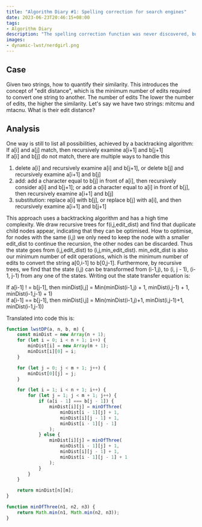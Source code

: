 ```yaml
---
title: "Algorithm Diary #1: Spelling correction for search engines"
date: 2023-06-23T20:46:15+08:00
tags:
- Algorithm Diary
description: "The spelling correction function was never discovered, but it turns out to be calculated via the Levenstein distance!"
images:
- dynamic-lwst/nerdgirl.png
---
```


## Case

Given two strings, how to quantify their similarity. This introduces the concept of "edit distance", which is the minimum number of edits required to convert one string to another. The number of edits
The lower the number of edits, the higher the similarity. Let's say we have two strings: mitcmu and mtacnu. What is their edit distance?

## Analysis

One way is still to list all possibilities, achieved by a backtracking algorithm:  
If a[i] and a[j] match, then recursively examine a[i+1] and b[j+1]  
If a[i] and b[j] do not match, there are multiple ways to handle this  
1. delete a[i] and recursively examine a[i] and b[j+1], or delete b[j] and recursively examine a[i+1] and b[j]  
2. add: add a character equal to b[j] in front of a[i], then recursively consider a[i] and b[j+1]; or add a character equal to a[i] in front of b[j], then recursively examine a[i+1] and b[j]  
3. substitution: replace a[i] with b[j], or replace b[j] with a[i], and then recursively examine a[i+1] and b[j+1]  

This approach uses a backtracking algorithm and has a high time complexity. We draw recursive trees for f(i,j,edit_dist) and find that duplicate child nodes appear, indicating that they can be optimised.
How to optimise, for nodes with the same (i,j) we only need to keep the node with a smaller edit_dist to continue the recursion, the other nodes can be discarded. Thus the state goes from (i,j,edit_dist) to (i,j,min_edit_dist).
min_edit_dist is also our minimum number of edit operations, which is the minimum number of edits to convert the string a[0,i-1] to b[0,j-1]. Furthermore, by recursive trees, we find that the state (i,j) can be transformed from (i-1,j), to
(i, j - 1), (i-1, j-1) from any one of the states. Writing out the state transfer equation is:  
  
If a[i-1] ! = b[j-1], then minDist[i,j] = Min(minDist(i-1,j) + 1, minDist(i,j-1) + 1, minDist(i-1,j-1) + 1)  
if a[i-1] == b[j-1], then minDist[i,j] = Min(minDist(i-1,j)+1, minDist(i,j-1)+1, minDist(i-1,j-1))

Translated into code this is:


```js
function lwstDP(a, n, b, m) {
    const minDist = new Array(n + 1);
    for (let i = 0; i < n + 1; i++) {
        minDist[i] = new Array(m + 1);
        minDist[i][0] = i;
    }

    for (let j = 0; j < m + 1; j++) {
        minDist[0][j] = j;
    }

    for (let i = 1; i < n + 1; i++) {
        for (let j = 1; j < m + 1; j++) {
            if (a[i - 1] === b[j - 1]) {
                minDist[i][j] = minOfThree(
                    minDist[i - 1][j] + 1,
                    minDist[i][j - 1] + 1,
                    minDist[i - 1][j - 1]
                );
            } else {
                minDist[i][j] = minOfThree(
                    minDist[i - 1][j] + 1,
                    minDist[i][j - 1] + 1,
                    minDist[i - 1][j - 1] + 1
                );
            }
        }
    }

    return minDist[n][m];
}

function minOfThree(n1, n2, n3) {
    return Math.min(n1, Math.min(n2, n3));
}

```

